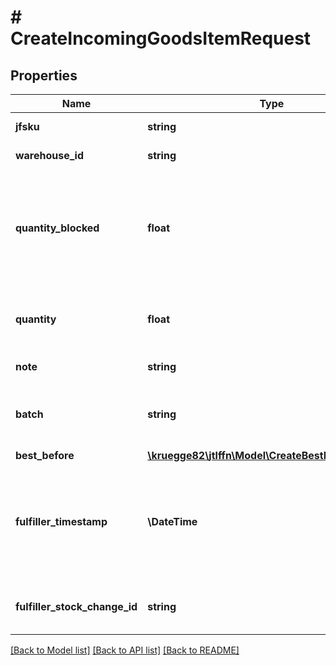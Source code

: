 # # CreateIncomingGoodsItemRequest

## Properties

Name | Type | Description | Notes
------------ | ------------- | ------------- | -------------
**jfsku** | **string** | Product identifer |
**warehouse_id** | **string** | Warehouse identifier |
**quantity_blocked** | **float** | This quantity exists in the warehouse but is not available for shipment yet | [optional]
**quantity** | **float** | This quantity is available for shipment | [optional]
**note** | **string** | Note of the inbound | [optional]
**batch** | **string** | The product batch of the stock adjustment | [optional]
**best_before** | [**\kruegge82\jtlffn\Model\CreateBestBeforeRequest**](CreateBestBeforeRequest.md) |  | [optional]
**fulfiller_timestamp** | **\DateTime** | Internal timestamp of the fulfiller when he has performed that stock adjustment |
**fulfiller_stock_change_id** | **string** | The stock change id of the fulfiller | [optional]

[[Back to Model list]](../../README.md#models) [[Back to API list]](../../README.md#endpoints) [[Back to README]](../../README.md)
